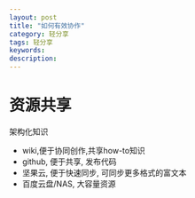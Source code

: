 ```yaml
---
layout: post
title: "如何有效协作"
category: 轻分享
tags: 轻分享
keywords: 
description: 
---
```


# 资源共享

架构化知识

* wiki,便于协同创作,共享how-to知识
* github, 便于共享, 发布代码
* 坚果云, 便于快速同步, 可同步更多格式的富文本
* 百度云盘/NAS, 大容量资源




